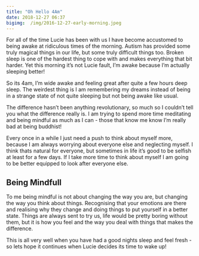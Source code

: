 ```yaml
---
title: "Oh Hello 4Am"
date: 2018-12-27 06:37
bigimg:  /img/2016-12-27-early-morning.jpeg
---
```

For all of the time Lucie has been with us I have become accustomed to being awake at ridiculous times of the morning. Autism has provided some truly magical things in our life, but some truly difficult things too. Broken sleep is one of the hardest thing to cope with and makes everything that bit harder. Yet this morning it’s not Lucie fault, I’m awake because I’m actually sleeping better!

So its 4am, I’m wide awake and feeling great after quite a few hours deep sleep. The weirdest thing is I am remembering my dreams instead of being in a strange state of not quite sleeping but not being awake like usual. 

The difference hasn’t been anything revolutionary, so much so I couldn’t tell you what the difference really is. I am trying to spend more time meditating and being mindful as much as I can - those that know me know I’m really bad at being buddhist!

Every once in a while I just need a push to think about myself more, because I am always worrying about everyone else and neglecting myself. I think thats natural for everyone, but sometimes in life it’s good to be selfish at least for a few days. If I take more time to think about myself I am going to be better equipped to look after everyone else.

## Being Mindfull
To me being mindful is not about changing the way you are, but changing the way you think about things. Recognising that your emotions are there and realising why they change and doing things to put yourself in a better state. Things are always sent to try us, life would be pretty boring without them, but it is how you feel and the way you deal with things that makes the difference.

This is all very well when you have had a good nights sleep and feel fresh - so lets hope it continues when Lucie decides its time to wake up! 

